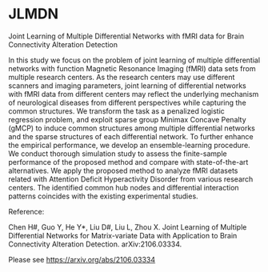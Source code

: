 # JLMDN
Joint Learning of Multiple Differential Networks with fMRI data for Brain Connectivity Alteration Detection

In this study we focus on the problem of joint learning of multiple differential networks with function Magnetic Resonance Imaging (fMRI) data sets from multiple research centers. As the research centers may use different scanners and imaging parameters, joint learning of differential networks with fMRI data from different centers may reflect the underlying mechanism of neurological diseases from different perspectives while capturing the common structures. We transform the task as a penalized logistic regression problem, and exploit sparse group Minimax Concave Penalty (gMCP)  to induce common structures among multiple differential networks and the sparse structures of each differential network. To further enhance the empirical performance, we develop an ensemble-learning procedure. We conduct thorough simulation study to assess the finite-sample performance of the proposed method and compare with  state-of-the-art alternatives. We apply the proposed method to analyze fMRI datasets related with Attention Deficit Hyperactivity Disorder from various research centers. The identified common hub nodes and differential interaction patterns coincides
with the existing experimental studies.


Reference:

Chen H#, Guo Y, He Y*, Liu D#, Liu L, Zhou X. Joint Learning of Multiple Differential Networks for Matrix-variate Data with Application to Brain Connectivity Alteration Detection. 	arXiv:2106.03334.

Please see https://arxiv.org/abs/2106.03334
